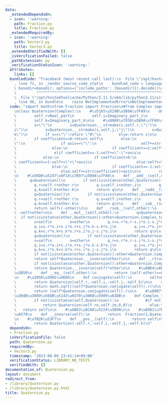 ```yaml
---
data:
  _extendedDependsOn:
  - icon: ':warning:'
    path: Fraction.py
    title: Fraction.py
  _extendedRequiredBy:
  - icon: ':warning:'
    path: Vector3.py
    title: Vector3.py
  _extendedVerifiedWith: []
  _isVerificationFailed: false
  _pathExtension: py
  _verificationStatusIcon: ':warning:'
  attributes:
    links: []
  bundledCode: "Traceback (most recent call last):\n  File \"/opt/hostedtoolcache/Python/3.11.5/x64/lib/python3.11/site-packages/onlinejudge_verify/documentation/build.py\"\
    , line 71, in _render_source_code_stat\n    bundled_code = language.bundle(stat.path,\
    \ basedir=basedir, options={'include_paths': [basedir]}).decode()\n          \
    \         ^^^^^^^^^^^^^^^^^^^^^^^^^^^^^^^^^^^^^^^^^^^^^^^^^^^^^^^^^^^^^^^^^^^^^^^^^^^^^^^^^\n\
    \  File \"/opt/hostedtoolcache/Python/3.11.5/x64/lib/python3.11/site-packages/onlinejudge_verify/languages/python.py\"\
    , line 96, in bundle\n    raise NotImplementedError\nNotImplementedError\n"
  code: "import math\nfrom Fraction import Fraction\n#from Complex import Complex\n\
    \nclass Quaternion(Complex):\n    #\u5165\u529B\u5B9A\u7FA9\n    def __init__(self,Real_part=0,Imaginary_part_i=0,Imaginary_part_j=0,Imaginary_part_k=0):\n\
    \        self.r=Real_part\n        self.i=Imaginary_part_i\n        self.j=Imaginary_part_j\n\
    \        self.k=Imaginary_part_k\n\n    #\u8868\u793A\u5B9A\u7FA9\n    def __str__(self):\n\
    \        s=\"\"\n        s=Quaternion.__strmake(s,self.r,\"\")\n        s=Quaternion.__strmake(s,self.i,\"\
    i\")\n        s=Quaternion.__strmake(s,self.j,\"j\")\n        s=Quaternion.__strmake(s,self.k,\"\
    k\")\n        if s==\"\":return \"0\"\n        else:return s\n\n    def __strmake(self,coefficient,axis):\n\
    \        if coefficient==0:return self\n        else:\n            if self==\"\
    \":\n                if axis==\"\":\n                    self+=str(coefficient)\n\
    \                else:\n                    if coefficient==1:self+=axis\n   \
    \                 elif coefficient==-1:self+=\"-\"+axis\n                    else:self+=str(coefficient)+axis\n\
    \            else:\n                if coefficient>0:\n                    if\
    \ coefficient==1:self+=\"+\"+axis\n                    else:self+=\"+\"+str(coefficient)+axis\n\
    \                else:\n                    if coefficient==-1:self+=\"-\"+axis\n\
    \                    else:self+=str(coefficient)+axis\n\n        return self\n\
    \n    #\u56DB\u5247\u6F14\u7B97\u5B9A\u7FA9\n    def __add__(self,other):\n  \
    \      q=Quaternion()\n        if not(isinstance(other,Quaternion)):other=Quaternion.Complex_to_Quatrarnion(other)\n\
    \        q.r=self.r+other.r\n        q.i=self.i+other.i\n        q.j=self.j+other.j\n\
    \        q.k=self.k+other.k\n        return q\n\n    def __radd__(self,other):\n\
    \        q=Quaternion()\n        if not(isinstance(other,Quaternion)):other=Quaternion.Complex_to_Quatrarnion(other)\n\
    \        q.r=self.r+other.r\n        q.i=self.i+other.i\n        q.j=self.j+other.j\n\
    \        q.k=self.k+other.k\n        return q\n\n    def __sub__(self,other):\n\
    \        return self+(-other)\n\n    def __rsub__(self,other):\n        return\
    \ -self+other\n\n    def __mul__(self,other):\n        q=Quaternion()\n      \
    \  if not(isinstance(other,Quaternion)):other=Quaternion.Complex_to_Quatrarnion(other)\n\
    \        s=self\n        o=other\n        q.r=s.r*o.r-s.i*o.i-s.j*o.j-s.k*o.k\n\
    \        q.i=s.r*o.i+s.i*o.r+s.j*o.k-s.k*o.j\n        q.j=s.r*o.j+s.j*o.r+s.k*o.i-s.i*o.k\n\
    \        q.k=s.r*o.k+s.k*o.r+s.i*o.j-s.j*o.i\n        return q\n\n    def __rmul__(self,other):\n\
    \        q=Quaternion()\n        if not(isinstance(other,Quaternion)):other=Quaternion.Complex_to_Quatrarnion(other)\n\
    \        s=self\n        o=other\n        q.r=s.r*o.r-s.i*o.i-s.j*o.j-s.k*o.k\n\
    \        q.i=s.r*o.i+s.i*o.r+s.j*o.k-s.k*o.j\n        q.j=s.r*o.j+s.j*o.r+s.k*o.i-s.i*o.k\n\
    \        q.k=s.r*o.k+s.k*o.r+s.i*o.j-s.j*o.i\n        return q\n\n    def __truediv__(self,other):\n\
    \        if not(isinstance(other,Quaternion)):other=Quaternion.Complex_to_Quatrarnion(other)\n\
    \        return self*Quaternion.__inverse(other)\n\n    def __rtruediv__(self,other):\n\
    \        if not(isinstance(other,Quaternion)):other=Quaternion.Complex_to_Quatrarnion(other)\n\
    \        return Quaternion.__inverse(self)*other\n\n    #\u6BD4\u8F03\u6F14\u7B97\
    \u5B50\n    def __eq__(self,other):\n        return (self-other)==Quaternion()\n\
    \n    #\u305D\u306E\u4ED6\n    def conjugate(self):\n        self=Quaternion.Complex_to_Quatrarnion(self)\n\
    \        return Quaternion(self.r,-self.i,-self.j,-self.k)\n\n    def __abs__(self):\n\
    \        return math.sqrt((self*Quaternion.conjugate(self)).r)\n\n    def abs2(self):\n\
    \        return (self*Quaternion.conjugate(self)).r\n\n    #\u8907\u7D20\u6570\
    \u304B\u3089\u56DB\u5143\u6570\u306B\u5909\u63DB\n    def Complex_to_Quatrarnion(self):\n\
    \        if not(isinstance(self,Quaternion)):\n            #if not(isinstance(self,Complex)):self=Complex.Real_to_Complex(self)\n\
    \            return Quaternion(self.re,self.im,0,0)\n        else:\n         \
    \   return self\n\n    #\u6B63\u8CA0\u5224\u5B9A\n\n    #\u8981\u7D04\n\n    #\u9006\
    \u6570\n    def __inverse(self):\n        return  Fraction(1,Quaternion.abs2(self))*Quaternion.conjugate(self)\n\
    \n    #\u7B26\u53F7\n    def __pos__(self):\n        return self\n\n    def __neg__(self):\n\
    \        return Quaternion(-self.r,-self.i,-self.j,-self.k)\n"
  dependsOn:
  - Fraction.py
  isVerificationFile: false
  path: Quaternion.py
  requiredBy:
  - Vector3.py
  timestamp: '2023-08-09 23:41:14+09:00'
  verificationStatus: LIBRARY_NO_TESTS
  verifiedWith: []
documentation_of: Quaternion.py
layout: document
redirect_from:
- /library/Quaternion.py
- /library/Quaternion.py.html
title: Quaternion.py
---
```

